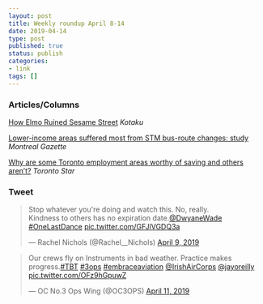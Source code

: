 ```yaml
---
layout: post
title: Weekly roundup April 8-14
date: 2019-04-14
type: post
published: true
status: publish
categories:
- link
tags: []
---
```


### Articles/Columns

[How Elmo Ruined Sesame Street](https://kotaku.com/how-elmo-ruined-sesame-street-1746504585 "How Elmo Ruined Sesame Street. By Kevin Wong") *Kotaku*

[Lower-income areas suffered most from STM bus-route changes: study](https://montrealgazette.com/news/local-news/lower-income-areas-suffered-most-from-stm-bus-route-changes-study "Lower-income areas suffered most from STM bus-route changes: study. By Jason Magder") *Montreal Gazette*

[Why are some Toronto employment areas worthy of saving and others aren’t?](https://www.thestar.com/opinion/star-columnists/2019/04/05/why-are-some-toronto-employment-areas-worthy-of-saving-and-others-arent.html "Why are some Toronto employment areas worthy of saving and others aren’t? By Shawn Micallef") *Toronto Star*

### Tweet

<blockquote class="twitter-tweet" data-lang="en"><p lang="en" dir="ltr">Stop whatever you&#39;re doing and watch this. No, really. <br>Kindness to others has no expiration date.<a href="https://twitter.com/DwyaneWade?ref_src=twsrc%5Etfw">@DwyaneWade</a> <a href="https://twitter.com/hashtag/OneLastDance?src=hash&amp;ref_src=twsrc%5Etfw">#OneLastDance</a> <a href="https://t.co/GFJlVGDQ3a">pic.twitter.com/GFJlVGDQ3a</a></p>&mdash; Rachel Nichols (@Rachel__Nichols) <a href="https://twitter.com/Rachel__Nichols/status/1115635028338315264?ref_src=twsrc%5Etfw">April 9, 2019</a></blockquote> <script async src="https://platform.twitter.com/widgets.js" charset="utf-8"></script> 

<blockquote class="twitter-tweet" data-lang="en"><p lang="en" dir="ltr">Our crews fly on Instruments in bad weather. Practice makes progress.<a href="https://twitter.com/hashtag/TBT?src=hash&amp;ref_src=twsrc%5Etfw">#TBT</a> <a href="https://twitter.com/hashtag/3ops?src=hash&amp;ref_src=twsrc%5Etfw">#3ops</a> <a href="https://twitter.com/hashtag/embraceaviation?src=hash&amp;ref_src=twsrc%5Etfw">#embraceaviation</a> <a href="https://twitter.com/IrishAirCorps?ref_src=twsrc%5Etfw">@IrishAirCorps</a> <a href="https://twitter.com/jayoreilly?ref_src=twsrc%5Etfw">@jayoreilly</a> <a href="https://t.co/OFz9hGpuwZ">pic.twitter.com/OFz9hGpuwZ</a></p>&mdash; OC No.3 Ops Wing (@OC3OPS) <a href="https://twitter.com/OC3OPS/status/1116258927535112192?ref_src=twsrc%5Etfw">April 11, 2019</a></blockquote> <script async src="https://platform.twitter.com/widgets.js" charset="utf-8"></script> 
